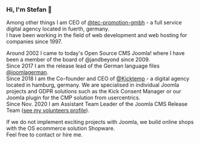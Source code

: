 ### Hi, I'm Stefan 👋

Among other things I am CEO of [@tec-promotion-gmbh](https://github.com/tec-promotion-gmbh/) - a full service digital agency located in fuerth, germany.  
I have been working in the field of web development and web hosting for companies since 1997.  

Around 2002 I came to today's Open Source CMS Joomla! where I have been a member of the board of @jandbeyond since 2009.  
Since 2017 I am the release lead of the German language files [@joomlagerman](https://github.com/joomlagerman/).  
Since 2018 I am the Co-founder and CEO of [@Kicktemp](https://github.com/Kicktemp/) - a digital agency located in hamburg, germany. We are specialised in individual Joomla projects and GDPR solutions such as the Kick Consent Manager or our Joomla plugin for the CMP solution from usercentrics.  
Since Nov. 2020 I am Assistant Team Leader of the Joomla CMS Release Team ([see my volunteers profile](https://volunteers.joomla.org/joomlers/1163-stefan-wendhausen)).

If we do not implement exciting projects with Joomla, we build online shops with the OS ecommerce solution Shopware.  
Feel free to contact or hire me. 
